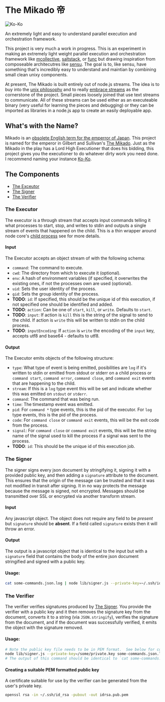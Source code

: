 # The Mikado 帝

![Ko-Ko](https://upload.wikimedia.org/wikipedia/commons/2/2e/KoKo_1926.jpg)

An extremely light and easy to understand parallel execution and orchestration framework.

This project is very much a work in progress. This is an experiment in making an extremely
light weight parallel execution and orchestration framework like [mcollective](https://puppetlabs.com/mcollective),
[saltstack](http://saltstack.com/), or [func](https://fedorahosted.org/func/) but drawing
inspiration from composeable architecutres like [sensu](http://sensuapp.org/).  The goal is
to, like sensu, have something that's incredibly easy to understand and maintian by combining
small clean unixy components.

At present, The Mikado is built entirely out of node.js streams. The idea is to buy into the
[unix philosophy](http://www.faqs.org/docs/artu/ch01s06.html) and to really
[embrace streams](https://github.com/substack/stream-handbook) as the cornerstone of the project.
Small pieces loosely joined that use text streams to communicate.  All of these streams can be
used either as an executeable binary (very useful for learning the pieces and debugging) or they
can be imported as libraries in a node.js app to create an easily deployable app.

## What's with the Name?

Mikado is an [obsolete English term for the emperror of Japan](http://en.wikipedia.org/wiki/Emperor_of_Japan).
This project is named for the emperor in Gilbert and Sullivan's [The Mikado](http://en.wikipedia.org/wiki/The_Mikado).
Just as the Mikado in the play has a Lord High Executioner that does his bidding, this project gives you the
executioner to do whatever dirty work you need done.  I recommend naming your instance
[Ko-Ko](http://web.stcloudstate.edu/scogdill/mikado/names.html#koko).

## The Components

- [The Exceutor](#executor)
- [The Signer](#signer)
- [The Verifier](#verifier)

### The Executor<a name="executor" />

The executor is a through stream that accepts input commands telling it what processes to start, stop, and writes to stdin
and outputs a single stream of events that happened on the child. This is a thin wrapper around node core's
[child process](https://nodejs.org/api/child_process.html#child_process_class_childprocess) see for more details.

#### Input

The Executor accepts an object stream of with the following schema:

  - `command`: The command to execute.
  - `cwd`: The directory from which to execute it (optional).
  - `env`: A hash of environment variables (if specified, it overwrites the existing ones, if not the processes own are used (optional).
  - `uid`: Sets the user identity of the process.
  - `gid`: Sets the group identity of the process.
  - **TODO**: `id`: If specified, this should be the unique id of this execution, if not specified one should be identified and added.
  - **TODO**: `action`: Can be one of `start`, `kill`, or `write`. Defaults to `start`.
  - **TODO**: `input`: If action is `kill` this is the string of the signal to send to the child. If action is `write` this will be written to
    stdin on the child process.
  - **TODO**: `inputEncoding`: If `action` is `write` the encoding of the `input` key, accepts utf8 and base64 - defaults to utf8.

#### Output

The Executor emits objects of the following structure:

  - `type`: What type of event is being emitted, posibilities are `log` if it's written to stdin or emitted from stdout or stderr on a child
    process or `command start`, `command error`, `command close`, and `command exit` events that are happening to the child.
  - `stream`: If this is a `log` type event this will be set and indicate whether this was emitted on `stdout` or `stderr`.
  - `command`: The command that was being run.
  - `time`: The timestamp event was emitted.
  - `pid`: For `command *` type events, this is the pid of the executor. For `log` type events, this is the pid of the process.
  - `code`: For `command close` or `command exit` events, this will be the exit code from the process.
  - `signal`: For `command close` or `command exit` events, this will be the string name of the signal used to kill the process
    if a signal was sent to the process.
  - **TODO**: `id`: This should be the unique id of this execution job.

### The Signer<a name="signer" />

The signer signs every json document by stringifying it, signing it with a provided public key, and
then adding a `signature` attribute to the document. This ensures that the origin of the message can
be trusted and that it was not modified in transit after signing. It in no way protects the message
because the message is signed, not encrypted. Messages should be transmitted over SSL or encrypted via
another transform stream.

#### Input

Any javascript object.  The object does not require any field to be *present* but `signature` should be **absent**.
If a field called `signature` exists then it will throw an error.

#### Output

The output is a javascript object that is identical to the input but with a `signature` field that contains the body
of the entire json document stringified and signed with a public key.

#### Usage:

```` bash
cat some-commands.json.log | node lib/signer.js --private-key=~/.ssh/id_rsa
````

### The Verifier<a name="verifier" />

The verifier verifies signatures produced by [The Signer](#signer). You provide the verifier with a public key and it
then removes the signature key from the document, converts it to a string (via `JSON.stringify`), verifies the signature
from the document, and if the document was successfully verified, it emits the object with the signature removed.

#### Usage:

```` bash
# Note the public key file needs to be in PEM format.  See below for conversion instructions.
node lib/signer.js --private-key=/some/private.key some-commands.json.log | node lib/verifier.js --public-key=/some/public.key.pem
# The output of this command should be identical to `cat some-commands.json.log` (but you'd normally have some network operation in between.
````

#### Creating a suitable PEM formatted public key

A certificate suitable for use by the verifier can be generated from the user's private key.

```` bash
openssl rsa -in ~/.ssh/id_rsa -pubout -out idrsa.pub.pem
````
